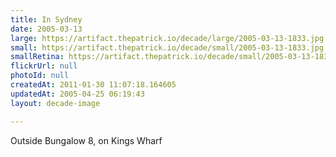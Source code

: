 ```yaml
---
title: In Sydney
date: 2005-03-13
large: https://artifact.thepatrick.io/decade/large/2005-03-13-1833.jpg
small: https://artifact.thepatrick.io/decade/small/2005-03-13-1833.jpg
smallRetina: https://artifact.thepatrick.io/decade/small/2005-03-13-1833@2x.jpg
flickrUrl: null
photoId: null
createdAt: 2011-01-30 11:07:18.164605
updatedAt: 2005-04-25 06:19:43
layout: decade-image

---
```

Outside Bungalow 8, on Kings Wharf
